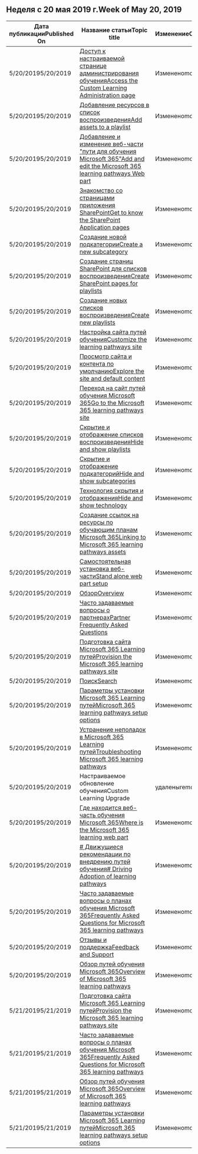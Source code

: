 <!-- This file is generated automatically each week. Changes made to this file will be overwritten.-->




## <a name="week-of-may-20-2019"></a><span data-ttu-id="e8b66-101">Неделя с 20 мая 2019 г.</span><span class="sxs-lookup"><span data-stu-id="e8b66-101">Week of May 20, 2019</span></span>


| <span data-ttu-id="e8b66-102">Дата публикации</span><span class="sxs-lookup"><span data-stu-id="e8b66-102">Published On</span></span> |<span data-ttu-id="e8b66-103">Название статьи</span><span class="sxs-lookup"><span data-stu-id="e8b66-103">Topic title</span></span> | <span data-ttu-id="e8b66-104">Изменение</span><span class="sxs-lookup"><span data-stu-id="e8b66-104">Change</span></span> |
|------|------------|--------|
| <span data-ttu-id="e8b66-105">5/20/2019</span><span class="sxs-lookup"><span data-stu-id="e8b66-105">5/20/2019</span></span> | [<span data-ttu-id="e8b66-106">Доступ к настраиваемой странице администрирования обучения</span><span class="sxs-lookup"><span data-stu-id="e8b66-106">Access the Custom Learning Administration page</span></span>](/Office365/CustomLearning/custom_accessadmin) | <span data-ttu-id="e8b66-107">Изменено</span><span class="sxs-lookup"><span data-stu-id="e8b66-107">modified</span></span> |
| <span data-ttu-id="e8b66-108">5/20/2019</span><span class="sxs-lookup"><span data-stu-id="e8b66-108">5/20/2019</span></span> | [<span data-ttu-id="e8b66-109">Добавление ресурсов в список воспроизведения</span><span class="sxs-lookup"><span data-stu-id="e8b66-109">Add assets to a playlist</span></span>](/Office365/CustomLearning/custom_addassets) | <span data-ttu-id="e8b66-110">Изменено</span><span class="sxs-lookup"><span data-stu-id="e8b66-110">modified</span></span> |
| <span data-ttu-id="e8b66-111">5/20/2019</span><span class="sxs-lookup"><span data-stu-id="e8b66-111">5/20/2019</span></span> | [<span data-ttu-id="e8b66-112">Добавление и изменение веб-части "пути для обучения Microsoft 365"</span><span class="sxs-lookup"><span data-stu-id="e8b66-112">Add and edit the Microsoft 365 learning pathways Web part</span></span>](/Office365/CustomLearning/custom_addwebpart) | <span data-ttu-id="e8b66-113">Изменено</span><span class="sxs-lookup"><span data-stu-id="e8b66-113">modified</span></span> |
| <span data-ttu-id="e8b66-114">5/20/2019</span><span class="sxs-lookup"><span data-stu-id="e8b66-114">5/20/2019</span></span> | [<span data-ttu-id="e8b66-115">Знакомство со страницами приложения SharePoint</span><span class="sxs-lookup"><span data-stu-id="e8b66-115">Get to know the SharePoint Application pages</span></span>](/Office365/CustomLearning/custom_apppages) | <span data-ttu-id="e8b66-116">Изменено</span><span class="sxs-lookup"><span data-stu-id="e8b66-116">modified</span></span> |
| <span data-ttu-id="e8b66-117">5/20/2019</span><span class="sxs-lookup"><span data-stu-id="e8b66-117">5/20/2019</span></span> | [<span data-ttu-id="e8b66-118">Создание новой подкатегории</span><span class="sxs-lookup"><span data-stu-id="e8b66-118">Create a new subcategory</span></span>](/Office365/CustomLearning/custom_createnewcat) | <span data-ttu-id="e8b66-119">Изменено</span><span class="sxs-lookup"><span data-stu-id="e8b66-119">modified</span></span> |
| <span data-ttu-id="e8b66-120">5/20/2019</span><span class="sxs-lookup"><span data-stu-id="e8b66-120">5/20/2019</span></span> | [<span data-ttu-id="e8b66-121">Создание страниц SharePoint для списков воспроизведения</span><span class="sxs-lookup"><span data-stu-id="e8b66-121">Create SharePoint pages for playlists</span></span>](/Office365/CustomLearning/custom_createnewpage) | <span data-ttu-id="e8b66-122">Изменено</span><span class="sxs-lookup"><span data-stu-id="e8b66-122">modified</span></span> |
| <span data-ttu-id="e8b66-123">5/20/2019</span><span class="sxs-lookup"><span data-stu-id="e8b66-123">5/20/2019</span></span> | [<span data-ttu-id="e8b66-124">Создание новых списков воспроизведения</span><span class="sxs-lookup"><span data-stu-id="e8b66-124">Create new playlists</span></span>](/Office365/CustomLearning/custom_createnewplaylist) | <span data-ttu-id="e8b66-125">Изменено</span><span class="sxs-lookup"><span data-stu-id="e8b66-125">modified</span></span> |
| <span data-ttu-id="e8b66-126">5/20/2019</span><span class="sxs-lookup"><span data-stu-id="e8b66-126">5/20/2019</span></span> | [<span data-ttu-id="e8b66-127">Настройка сайта путей обучения</span><span class="sxs-lookup"><span data-stu-id="e8b66-127">Customize the learning pathways site</span></span>](/Office365/CustomLearning/custom_edithelp) | <span data-ttu-id="e8b66-128">Изменено</span><span class="sxs-lookup"><span data-stu-id="e8b66-128">modified</span></span> |
| <span data-ttu-id="e8b66-129">5/20/2019</span><span class="sxs-lookup"><span data-stu-id="e8b66-129">5/20/2019</span></span> | [<span data-ttu-id="e8b66-130">Просмотр сайта и контента по умолчанию</span><span class="sxs-lookup"><span data-stu-id="e8b66-130">Explore the site and default content</span></span>](/Office365/CustomLearning/custom_exploresite) | <span data-ttu-id="e8b66-131">Изменено</span><span class="sxs-lookup"><span data-stu-id="e8b66-131">modified</span></span> |
| <span data-ttu-id="e8b66-132">5/20/2019</span><span class="sxs-lookup"><span data-stu-id="e8b66-132">5/20/2019</span></span> | [<span data-ttu-id="e8b66-133">Переход на сайт путей обучения Microsoft 365</span><span class="sxs-lookup"><span data-stu-id="e8b66-133">Go to the Microsoft 365 learning pathways site</span></span>](/Office365/CustomLearning/custom_goto) | <span data-ttu-id="e8b66-134">Изменено</span><span class="sxs-lookup"><span data-stu-id="e8b66-134">modified</span></span> |
| <span data-ttu-id="e8b66-135">5/20/2019</span><span class="sxs-lookup"><span data-stu-id="e8b66-135">5/20/2019</span></span> | [<span data-ttu-id="e8b66-136">Скрытие и отображение списков воспроизведения</span><span class="sxs-lookup"><span data-stu-id="e8b66-136">Hide and show playlists</span></span>](/Office365/CustomLearning/custom_hideshowplaylists) | <span data-ttu-id="e8b66-137">Изменено</span><span class="sxs-lookup"><span data-stu-id="e8b66-137">modified</span></span> |
| <span data-ttu-id="e8b66-138">5/20/2019</span><span class="sxs-lookup"><span data-stu-id="e8b66-138">5/20/2019</span></span> | [<span data-ttu-id="e8b66-139">Скрытие и отображение подкатегорий</span><span class="sxs-lookup"><span data-stu-id="e8b66-139">Hide and show subcategories</span></span>](/Office365/CustomLearning/custom_hideshowsub) | <span data-ttu-id="e8b66-140">Изменено</span><span class="sxs-lookup"><span data-stu-id="e8b66-140">modified</span></span> |
| <span data-ttu-id="e8b66-141">5/20/2019</span><span class="sxs-lookup"><span data-stu-id="e8b66-141">5/20/2019</span></span> | [<span data-ttu-id="e8b66-142">Технология скрытия и отображения</span><span class="sxs-lookup"><span data-stu-id="e8b66-142">Hide and show technology</span></span>](/Office365/CustomLearning/custom_hideshowtech) | <span data-ttu-id="e8b66-143">Изменено</span><span class="sxs-lookup"><span data-stu-id="e8b66-143">modified</span></span> |
| <span data-ttu-id="e8b66-144">5/20/2019</span><span class="sxs-lookup"><span data-stu-id="e8b66-144">5/20/2019</span></span> | [<span data-ttu-id="e8b66-145">Создание ссылок на ресурсы по обучающим планам Microsoft 365</span><span class="sxs-lookup"><span data-stu-id="e8b66-145">Linking to Microsoft 365 learning pathways assets</span></span>](/Office365/CustomLearning/custom_linking) | <span data-ttu-id="e8b66-146">Изменено</span><span class="sxs-lookup"><span data-stu-id="e8b66-146">modified</span></span> |
| <span data-ttu-id="e8b66-147">5/20/2019</span><span class="sxs-lookup"><span data-stu-id="e8b66-147">5/20/2019</span></span> | [<span data-ttu-id="e8b66-148">Самостоятельная установка веб-части</span><span class="sxs-lookup"><span data-stu-id="e8b66-148">Stand alone web part setup</span></span>](/Office365/CustomLearning/custom_manualsetup) | <span data-ttu-id="e8b66-149">Изменено</span><span class="sxs-lookup"><span data-stu-id="e8b66-149">modified</span></span> |
| <span data-ttu-id="e8b66-150">5/20/2019</span><span class="sxs-lookup"><span data-stu-id="e8b66-150">5/20/2019</span></span> | [<span data-ttu-id="e8b66-151">Обзор</span><span class="sxs-lookup"><span data-stu-id="e8b66-151">Overview</span></span>](/Office365/CustomLearning/custom_overview) | <span data-ttu-id="e8b66-152">Изменено</span><span class="sxs-lookup"><span data-stu-id="e8b66-152">modified</span></span> |
| <span data-ttu-id="e8b66-153">5/20/2019</span><span class="sxs-lookup"><span data-stu-id="e8b66-153">5/20/2019</span></span> | [<span data-ttu-id="e8b66-154">Часто задаваемые вопросы о партнерах</span><span class="sxs-lookup"><span data-stu-id="e8b66-154">Partner Frequently Asked Questions</span></span>](/Office365/CustomLearning/custom_partner) | <span data-ttu-id="e8b66-155">Изменено</span><span class="sxs-lookup"><span data-stu-id="e8b66-155">modified</span></span> |
| <span data-ttu-id="e8b66-156">5/20/2019</span><span class="sxs-lookup"><span data-stu-id="e8b66-156">5/20/2019</span></span> | [<span data-ttu-id="e8b66-157">Подготовка сайта Microsoft 365 Learning путей</span><span class="sxs-lookup"><span data-stu-id="e8b66-157">Provision the Microsoft 365 learning pathways site</span></span>](/Office365/CustomLearning/custom_provision) | <span data-ttu-id="e8b66-158">Изменено</span><span class="sxs-lookup"><span data-stu-id="e8b66-158">modified</span></span> |
| <span data-ttu-id="e8b66-159">5/20/2019</span><span class="sxs-lookup"><span data-stu-id="e8b66-159">5/20/2019</span></span> | [<span data-ttu-id="e8b66-160">Поиск</span><span class="sxs-lookup"><span data-stu-id="e8b66-160">Search</span></span>](/Office365/CustomLearning/custom_search) | <span data-ttu-id="e8b66-161">Изменено</span><span class="sxs-lookup"><span data-stu-id="e8b66-161">modified</span></span> |
| <span data-ttu-id="e8b66-162">5/20/2019</span><span class="sxs-lookup"><span data-stu-id="e8b66-162">5/20/2019</span></span> | [<span data-ttu-id="e8b66-163">Параметры установки Microsoft 365 Learning путей</span><span class="sxs-lookup"><span data-stu-id="e8b66-163">Microsoft 365 learning pathways setup options</span></span>](/Office365/CustomLearning/custom_setupoptions) | <span data-ttu-id="e8b66-164">Изменено</span><span class="sxs-lookup"><span data-stu-id="e8b66-164">modified</span></span> |
| <span data-ttu-id="e8b66-165">5/20/2019</span><span class="sxs-lookup"><span data-stu-id="e8b66-165">5/20/2019</span></span> | [<span data-ttu-id="e8b66-166">Устранение неполадок в Microsoft 365 Learning путей</span><span class="sxs-lookup"><span data-stu-id="e8b66-166">Troubleshooting Microsoft 365 learning pathways</span></span>](/Office365/CustomLearning/custom_troubleshooting) | <span data-ttu-id="e8b66-167">Изменено</span><span class="sxs-lookup"><span data-stu-id="e8b66-167">modified</span></span> |
| <span data-ttu-id="e8b66-168">5/20/2019</span><span class="sxs-lookup"><span data-stu-id="e8b66-168">5/20/2019</span></span> | <span data-ttu-id="e8b66-169">Настраиваемое обновление обучения</span><span class="sxs-lookup"><span data-stu-id="e8b66-169">Custom Learning Upgrade</span></span> | <span data-ttu-id="e8b66-170">удалены</span><span class="sxs-lookup"><span data-stu-id="e8b66-170">removed</span></span> |
| <span data-ttu-id="e8b66-171">5/20/2019</span><span class="sxs-lookup"><span data-stu-id="e8b66-171">5/20/2019</span></span> | [<span data-ttu-id="e8b66-172">Где находится веб-часть обучения Microsoft 365</span><span class="sxs-lookup"><span data-stu-id="e8b66-172">Where is the Microsoft 365 learning web part</span></span>](/Office365/CustomLearning/custom_whereiswebpart) | <span data-ttu-id="e8b66-173">Изменено</span><span class="sxs-lookup"><span data-stu-id="e8b66-173">modified</span></span> |
| <span data-ttu-id="e8b66-174">5/20/2019</span><span class="sxs-lookup"><span data-stu-id="e8b66-174">5/20/2019</span></span> | [<span data-ttu-id="e8b66-175"># Движущиеся рекомендации по внедрению путей обучения</span><span class="sxs-lookup"><span data-stu-id="e8b66-175"># Driving Adoption of learning pathways</span></span>](/Office365/CustomLearning/driveadoption) | <span data-ttu-id="e8b66-176">Изменено</span><span class="sxs-lookup"><span data-stu-id="e8b66-176">modified</span></span> |
| <span data-ttu-id="e8b66-177">5/20/2019</span><span class="sxs-lookup"><span data-stu-id="e8b66-177">5/20/2019</span></span> | [<span data-ttu-id="e8b66-178">Часто задаваемые вопросы о планах обучения Microsoft 365</span><span class="sxs-lookup"><span data-stu-id="e8b66-178">Frequently Asked Questions for Microsoft 365 learning pathways</span></span>](/Office365/CustomLearning/faq) | <span data-ttu-id="e8b66-179">Изменено</span><span class="sxs-lookup"><span data-stu-id="e8b66-179">modified</span></span> |
| <span data-ttu-id="e8b66-180">5/20/2019</span><span class="sxs-lookup"><span data-stu-id="e8b66-180">5/20/2019</span></span> | [<span data-ttu-id="e8b66-181">Отзывы и поддержка</span><span class="sxs-lookup"><span data-stu-id="e8b66-181">Feedback and Support</span></span>](/Office365/CustomLearning/feedback) | <span data-ttu-id="e8b66-182">Изменено</span><span class="sxs-lookup"><span data-stu-id="e8b66-182">modified</span></span> |
| <span data-ttu-id="e8b66-183">5/20/2019</span><span class="sxs-lookup"><span data-stu-id="e8b66-183">5/20/2019</span></span> | [<span data-ttu-id="e8b66-184">Обзор путей обучения Microsoft 365</span><span class="sxs-lookup"><span data-stu-id="e8b66-184">Overview of Microsoft 365 learning pathways</span></span>](/Office365/CustomLearning/index) | <span data-ttu-id="e8b66-185">Изменено</span><span class="sxs-lookup"><span data-stu-id="e8b66-185">modified</span></span> |
| <span data-ttu-id="e8b66-186">5/21/2019</span><span class="sxs-lookup"><span data-stu-id="e8b66-186">5/21/2019</span></span> | [<span data-ttu-id="e8b66-187">Подготовка сайта Microsoft 365 Learning путей</span><span class="sxs-lookup"><span data-stu-id="e8b66-187">Provision the Microsoft 365 learning pathways site</span></span>](/Office365/CustomLearning/custom_provision) | <span data-ttu-id="e8b66-188">Изменено</span><span class="sxs-lookup"><span data-stu-id="e8b66-188">modified</span></span> |
| <span data-ttu-id="e8b66-189">5/21/2019</span><span class="sxs-lookup"><span data-stu-id="e8b66-189">5/21/2019</span></span> | [<span data-ttu-id="e8b66-190">Часто задаваемые вопросы о планах обучения Microsoft 365</span><span class="sxs-lookup"><span data-stu-id="e8b66-190">Frequently Asked Questions for Microsoft 365 learning pathways</span></span>](/Office365/CustomLearning/faq) | <span data-ttu-id="e8b66-191">Изменено</span><span class="sxs-lookup"><span data-stu-id="e8b66-191">modified</span></span> |
| <span data-ttu-id="e8b66-192">5/21/2019</span><span class="sxs-lookup"><span data-stu-id="e8b66-192">5/21/2019</span></span> | [<span data-ttu-id="e8b66-193">Обзор путей обучения Microsoft 365</span><span class="sxs-lookup"><span data-stu-id="e8b66-193">Overview of Microsoft 365 learning pathways</span></span>](/Office365/CustomLearning/index) | <span data-ttu-id="e8b66-194">Изменено</span><span class="sxs-lookup"><span data-stu-id="e8b66-194">modified</span></span> |
| <span data-ttu-id="e8b66-195">5/21/2019</span><span class="sxs-lookup"><span data-stu-id="e8b66-195">5/21/2019</span></span> | [<span data-ttu-id="e8b66-196">Параметры установки Microsoft 365 Learning путей</span><span class="sxs-lookup"><span data-stu-id="e8b66-196">Microsoft 365 learning pathways setup options</span></span>](/Office365/CustomLearning/custom_setupoptions) | <span data-ttu-id="e8b66-197">Изменено</span><span class="sxs-lookup"><span data-stu-id="e8b66-197">modified</span></span> |
